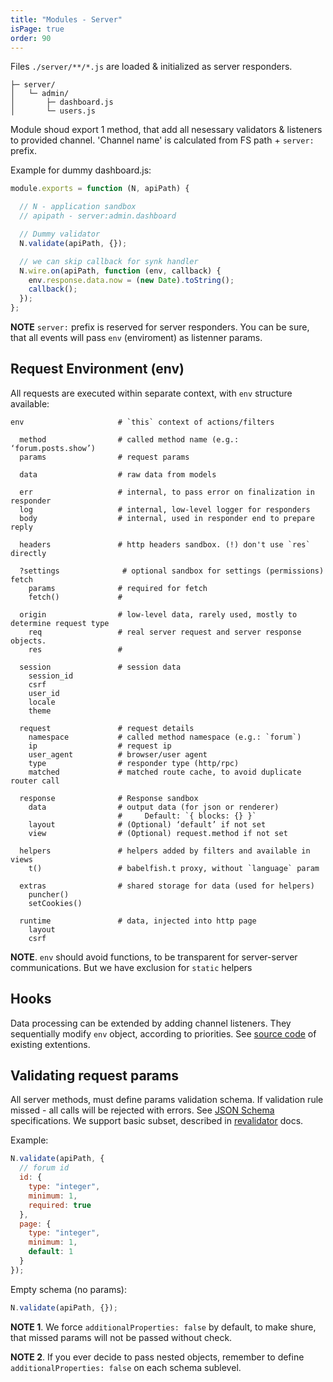 ```yaml
---
title: "Modules - Server"
isPage: true
order: 90
---
```


Files `./server/**/*.js` are loaded & initialized as server responders.

``` none
├─ server/
│   └─ admin/
│       ├─ dashboard.js
│       └─ users.js
```

Module shoud export 1 method, that add all nesessary validators & listeners
to provided channel. 'Channel name' is calculated from FS path + `server:` prefix.

Example for dummy dashboard.js:

``` javascript
module.exports = function (N, apiPath) {

  // N - application sandbox
  // apipath - server:admin.dashboard

  // Dummy validator
  N.validate(apiPath, {});

  // we can skip callback for synk handler
  N.wire.on(apiPath, function (env, callback) {
    env.response.data.now = (new Date).toString();
    callback();
  });
};
```

**NOTE** `server:` prefix is reserved for server responders. You can be sure,
that all events will pass `env` (enviroment) as listenner params.


Request Environment (env)
-------------------------

All requests are executed within separate context, with `env` structure
available:

``` none
env                     # `this` context of actions/filters

  method                # called method name (e.g.: ‘forum.posts.show’)
  params                # request params

  data                  # raw data from models

  err                   # internal, to pass error on finalization in responder
  log                   # internal, low-level logger for responders
  body                  # internal, used in responder end to prepare reply

  headers               # http headers sandbox. (!) don't use `res` directly
  
  ?settings              # optional sandbox for settings (permissions) fetch
    params              # required for fetch
    fetch()             #

  origin                # low-level data, rarely used, mostly to determine request type
    req                 # real server request and server response objects.
    res                 #

  session               # session data
    session_id
    csrf
    user_id
    locale
    theme

  request               # request details
    namespace           # called method namespace (e.g.: `forum`)
    ip                  # request ip
    user_agent          # browser/user agent
    type                # responder type (http/rpc)
    matched             # matched route cache, to avoid duplicate router call

  response              # Response sandbox
    data                # output data (for json or renderer)
                        #     Default: `{ blocks: {} }`
    layout              # (Optional) ‘default’ if not set
    view                # (Optional) request.method if not set

  helpers               # helpers added by filters and available in views
    t()                 # babelfish.t proxy, without `language` param

  extras                # shared storage for data (used for helpers)
    puncher()
    setCookies()

  runtime               # data, injected into http page
    layout
    csrf
```

**NOTE**. `env` should avoid functions, to be transparent for
server-server communications. But we have exclusion for `static` helpers


Hooks
-----

Data processing can be extended by adding channel listeners. They sequentially
modify `env` object, according to priorities. See
[source code](https://github.com/nodeca/nodeca.core/tree/master/lib/hooks/requests)
of existing extentions.


Validating request params
-------------------------

All server methods, must define params validation schema. If validation
rule missed - all calls will be rejected with errors.
See [JSON Schema](http://json-schema.org/) specifications. We support
basic subset, described in [revalidator](https://github.com/flatiron/revalidator)
docs.

Example:

``` javascript
N.validate(apiPath, {
  // forum id
  id: {
    type: "integer",
    minimum: 1,
    required: true
  },
  page: {
    type: "integer",
    minimum: 1,
    default: 1
  }
});
```

Empty schema (no params):

``` javascript
N.validate(apiPath, {});
```

**NOTE 1**. We force `additionalProperties: false` by default, to make shure,
that missed params will not be passed without check.

**NOTE 2**. If you ever decide to pass nested objects, remember to define
`additionalProperties: false` on each schema sublevel.
